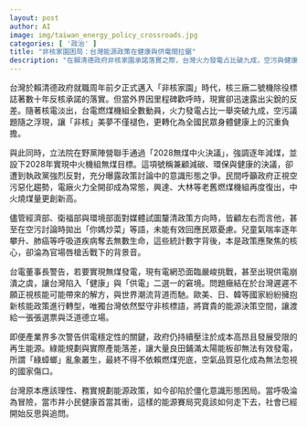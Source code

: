 ```yaml
---
layout: post
author: AI
image: img/taiwan_energy_policy_crossroads.jpg
categories: [ '政治' ]
title: "非核家園困局：台灣能源政策在健康與供電間拉鋸"
description: "在賴清德政府非核家園承諾落實之際，台灣火力發電占比破九成，空污與健康危機浮現，政府與在野黨陷意識形態攻防，產業界與民間憂心供電穩定與環保難以兩全，能源政策如何走向理性務實考驗社會集體抉擇。"
---
```

台灣於賴清德政府就職周年前夕正式邁入「非核家園」時代，核三廠二號機除役標誌著數十年反核承諾的落實。但當外界因里程碑歡呼時，現實卻迅速露出尖銳的反差。隨著核電淡出，台電燃煤機組全數動員，火力發電占比一舉突破九成，空污議題隨之浮現，讓「非核」美夢不僅褪色，更轉化為全國民眾身體健康上的沉重負擔。

與此同時，立法院在野黨陣營聯手通過「2028無煤中火決議」，強調逐年減煤，並設下2028年實現中火機組無煤目標。這項號稱兼顧減碳、環保與健康的決議，卻遭到執政黨強烈反對，充分曝露政策討論中的意識形態之爭。民間呼籲政府正視空污惡化趨勢，電廠火力全開卻成為常態，興達、大林等老舊燃煤機組再度復出，中火燒煤量更創新高。

儘管經濟部、衛福部與環境部面對媒體試圖釐清政策方向時，皆顧左右而言他，甚至在空污討論時拋出「你媽炒菜」等語，未能有效回應民眾憂慮。兒童氣喘率逐年攀升、肺癌等呼吸道疾病奪去無數生命，這些統計數字背後，本是政策應聚焦的核心，卻淪為官場唇槍舌戰下的背景音。

台電董事長警告，若要實現無煤發電，現有電網恐面臨嚴峻挑戰，甚至出現供電崩潰之虞，讓台灣陷入「健康」與「供電」二選一的窘境。問題癥結在於台灣遲遲不願正視核能可能帶來的解方，與世界潮流背道而馳。歐美、日、韓等國家紛紛擁抱新核能政策進行轉型，唯獨台灣依然堅守非核標語，將寶貴的能源決策空間，讓渡給一張張選票與泛道德立場。

即便產業界多次警告供電穩定性的關鍵，政府仍持續壓注於成本高昂且發展受限的再生能源。綠能規劃與實際產能落差，讓大量良田鋪滿太陽能板卻無法有效發電，所謂「綠蟑螂」亂象叢生，最終不得不依賴燃煤兜底，空氣品質惡化成為無法忽視的國家傷口。

台灣原本應該理性、務實規劃能源政策，如今卻陷於僵化意識形態困局。當呼吸淪為冒險，當市井小民健康首當其衝，這樣的能源賽局究竟該如何走下去，社會已經開始反思與追問。